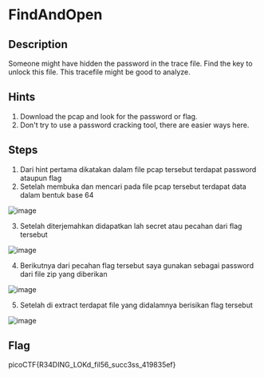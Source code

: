 # FindAndOpen

## Description
Someone might have hidden the password in the trace file.
Find the key to unlock this file. This tracefile might be good to analyze.

## Hints
1. Download the pcap and look for the password or flag.
2. Don't try to use a password cracking tool, there are easier ways here.

## Steps
1. Dari hint pertama dikatakan dalam file pcap tersebut terdapat password ataupun flag
2. Setelah membuka dan mencari pada file pcap tersebut terdapat data dalam bentuk base 64

![image](https://user-images.githubusercontent.com/123644468/229022893-e74ded8e-8108-4b04-9c18-a7529944474f.png)

3. Setelah diterjemahkan didapatkan lah secret atau pecahan dari flag tersebut

![image](https://user-images.githubusercontent.com/123644468/229023010-da50706b-94fd-44be-8b48-6afdf4878bce.png)

4. Berikutnya dari pecahan flag tersebut saya gunakan sebagai password dari file zip yang diberikan 

![image](https://user-images.githubusercontent.com/123644468/229023208-ad8dcb8f-67f6-41a9-8d86-45e953a1ddd1.png)

5. Setelah di extract terdapat file yang didalamnya berisikan flag tersebut

![image](https://user-images.githubusercontent.com/123644468/229023415-67667a47-f7a9-4867-833c-6f2c6ccd06d5.png)

## Flag
picoCTF{R34DING_LOKd_fil56_succ3ss_419835ef}

